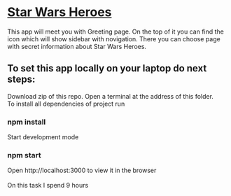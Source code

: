# [Star Wars Heroes](https://ab-star-wars.netlify.app/)

This app will meet you with Greeting page. On the top of it you can find the
icon which will show sidebar with novigation. There you can choose page with
secret information about Star Wars Heroes.

## To set this app locally on your laptop do next steps:

Download zip of this repo. Open a terminal at the address of this folder.
<br/>To install all dependencies of project run

### npm install

Start development mode

### npm start

Open http://localhost:3000 to view it in the browser  
<br/> On this task I spend 9 hours
